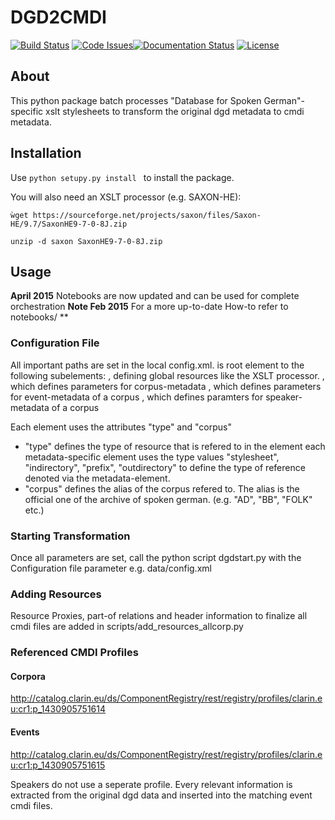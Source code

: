 # DGD2CMDI
[![Build Status](https://travis-ci.org/fkuhn/dgd2cmdi.svg?branch=master)](https://travis-ci.org/fkuhn/dgd2cmdi)
[![Code Issues](https://www.quantifiedcode.com/api/v1/project/48015f7b8a3a413599785a9d4f134540/badge.svg)](https://www.quantifiedcode.com/app/project/48015f7b8a3a413599785a9d4f134540)[![Documentation Status](https://readthedocs.org/projects/dgd2cmdi/badge/?version=latest)](http://dgd2cmdi.readthedocs.io/en/latest/?badge=latest) [![License](https://img.shields.io/badge/License-BSD%203--Clause-blue.svg)](https://opensource.org/licenses/BSD-3-Clause)


## About
This python package batch processes "Database for Spoken German"-specific xslt
stylesheets to transform the original dgd metadata to cmdi metadata.

## Installation

 Use ```python setupy.py install ``` to install the package.
 
 You will also need an XSLT processor (e.g. SAXON-HE):
 
 `ẁget https://sourceforge.net/projects/saxon/files/Saxon-HE/9.7/SaxonHE9-7-0-8J.zip`
 
 `unzip -d saxon SaxonHE9-7-0-8J.zip`

## Usage

**April 2015** Notebooks are now updated and can be used for complete orchestration
**Note Feb 2015** For a more up-to-date How-to refer to notebooks/ **   


### Configuration File
All important paths are set in the local config.xml.
<CONFIG> is root element to the
following subelements:
<GLOBAL>, defining global resources like the XSLT processor.
<CORPUS>, which defines parameters for corpus-metadata
<EVENT>, which defines parameters for event-metadata of a corpus
<SPEAKER>, which defines paramters for speaker-metadata of a corpus

Each element uses the attributes "type" and "corpus"
*	"type" defines the type of resource that is refered to in the element
	each  metadata-specific element uses the type values "stylesheet", "indirectory", "prefix", "outdirectory" to
	define the type of reference denoted via the metadata-element.
*	"corpus" defines the alias of the corpus refered to. The alias is the official one of the archive of spoken german.
	(e.g. "AD", "BB", "FOLK" etc.)

### Starting Transformation
Once all parameters are set, call the python script dgdstart.py with the Configuration
file parameter e.g. data/config.xml

### Adding Resources
Resource Proxies, part-of relations and header information to finalize all
cmdi files are added in scripts/add_resources_allcorp.py



### Referenced CMDI Profiles

#### Corpora
http://catalog.clarin.eu/ds/ComponentRegistry/rest/registry/profiles/clarin.eu:cr1:p_1430905751614

#### Events
http://catalog.clarin.eu/ds/ComponentRegistry/rest/registry/profiles/clarin.eu:cr1:p_1430905751615

Speakers do not use a seperate profile. Every relevant information is extracted from the original
dgd data and inserted into the matching event cmdi files.
